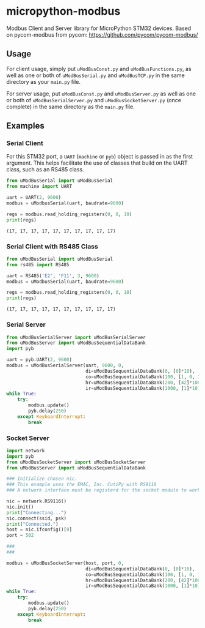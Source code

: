# micropython-modbus
Modbus Client and Server library for MicroPython STM32 devices. Based on pycom-modbus from pycom: https://github.com/pycom/pycom-modbus/

## Usage
For client usage, simply put `uModBusConst.py` and `uModBusFunctions.py`, as well as one or both of `uModBusSerial.py` and `uModBusTCP.py` in the same directory as your `main.py` file. 

For server usage, put `uModBusConst.py` and `uModBusServer.py` as well as one or both of `uModBusSerialServer.py` and `uModBusSocketServer.py` (once complete) in the same directory as the `main.py` file.

## Examples
### Serial Client
For this STM32 port, a `UART` (`machine` or `pyb`) object is passed in as the first argument. This helps facilitate the use of classes that build on the UART class, such as an RS485 class.
```python
from uModBusSerial import uModBusSerial
from machine import UART

uart = UART(2, 9600)
modbus = uModbusSerial(uart, baudrate=9600)

regs = modbus.read_holding_registers(0, 0, 10)
print(regs)
```
```
(17, 17, 17, 17, 17, 17, 17, 17, 17, 17)
```
### Serial Client with RS485 Class
```python
from uModBusSerial import uModBusSerial
from rs485 import RS485

uart = RS485('E2', 'F11', 3, 9600)
modbus = uModbusSerial(uart, baudrate=9600)

regs = modbus.read_holding_registers(0, 0, 10)
print(regs)
```
```
(17, 17, 17, 17, 17, 17, 17, 17, 17, 17)
```
### Serial Server
```python
from uModBusSerialServer import uModBusSerialServer
from uModBusServer import uModBusSequentialDataBank
import pyb

uart = pyb.UART(2, 9600)
modbus = uModBusSerialServer(uart, 9600, 0,
                             di=uModBusSequentialDataBank(0, [0]*10),
                             co=uModBusSequentialDataBank(100, [1, 0, 1, 0, 1, 0, 1, 0, 1, 0]),
                             hr=uModBusSequentialDataBank(200, [42]*100),
                             ir=uModBusSequentialDataBank(1000, [1]*10))
while True:
    try:
        modbus.update()
        pyb.delay(250)
    except KeyboardInterrupt:
        break
```
### Socket Server
```python
import network
import pyb
from uModBusSocketServer import uModBusSocketServer
from uModBusServer import uModBusSequentialDataBank

### Initialize chosen nic.
### This example uses the EMAC, Inc. CutiPy with RS9116
### A network interface must be registerd for the socket module to work

nic = network.RS9116()
nic.init()
print("Connecting...")
nic.connect(ssid, psk)
print("Connected.")
host = nic.ifconfig()[0]
port = 502

###
###

modbus = uModBusSocketServer(host, port, 0,
                             di=uModBusSequentialDataBank(0, [0]*10),
                             co=uModBusSequentialDataBank(100, [1, 0, 1, 0, 1, 0, 1, 0, 1, 0]),
                             hr=uModBusSequentialDataBank(200, [42]*100),
                             ir=uModBusSequentialDataBank(1000, [1]*10))
while True:
    try:
        modbus.update()
        pyb.delay(250)
    except KeyboardInterrupt:
        break
```
